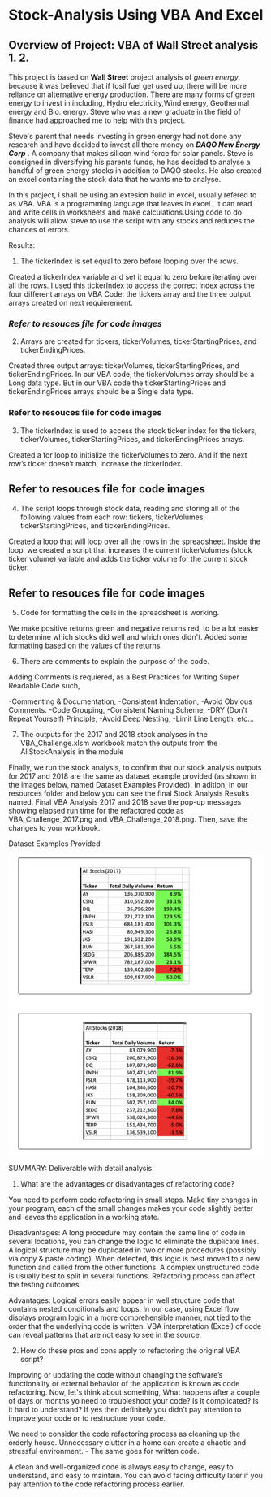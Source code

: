 # Stock-Analysis Using VBA And Excel

## Overview of Project: VBA of Wall Street analysis 1. 2.

This project is based on **Wall Street** project analysis of _green energy_, because it was believed that if fosil fuel get used up, there will be more reliance on alternative energy production. There are many forms of green energy to invest in including, Hydro electricity,Wind energy, Geothermal energy and Bio. energy. Steve who was a new graduate in the field of finance had approached me to help with this project.

Steve's parent that needs investing in green energy had not done any research and have decided to invest all there money on **_DAQO New Energy Corp_** . A company that makes silicon wind force for solar panels. Steve is consigned in diversifying his parents funds, he has decided to analyse a handful of green energy stocks in addition to DAQO stocks. He also created an excel containing the stock data that he wants me to analyse.

In this project, i shall be using an extesion build in excel, usually refered to as VBA. VBA is a programming language that leaves in excel , it can read and write cells in worksheets and make calculations.Using code to do analysis will allow steve to use the script with any stocks and reduces the chances of errors.

Results:

1. The tickerIndex is set equal to zero before looping over the rows.

Created a tickerIndex variable and set it equal to zero before iterating over all the rows. I used this tickerIndex to access the correct index across the four different arrays on VBA Code: the tickers array and the three output arrays created on next requierement.

### **_Refer to resouces file for code images_**

2. Arrays are created for tickers, tickerVolumes, tickerStartingPrices, and tickerEndingPrices.

Created three output arrays: tickerVolumes, tickerStartingPrices, and tickerEndingPrices. In our VBA code, the tickerVolumes array should be a Long data type. But in our VBA code the tickerStartingPrices and tickerEndingPrices arrays should be a Single data type.

### **Refer to resouces file for code images**

3. The tickerIndex is used to access the stock ticker index for the tickers, tickerVolumes, tickerStartingPrices, and tickerEndingPrices arrays.

Created a for loop to initialize the tickerVolumes to zero. And if the next row’s ticker doesn’t match, increase the tickerIndex.

## **Refer to resouces file for code images**

4. The script loops through stock data, reading and storing all of the following values from each row: tickers, tickerVolumes, tickerStartingPrices, and tickerEndingPrices.

Created a loop that will loop over all the rows in the spreadsheet. Inside the loop, we created a script that increases the current tickerVolumes (stock ticker volume) variable and adds the ticker volume for the current stock ticker.

## **Refer to resouces file for code images**

5. Code for formatting the cells in the spreadsheet is working.

We make positive returns green and negative returns red, to be a lot easier to determine which stocks did well and which ones didn't. Added some formatting based on the values of the returns.

6. There are comments to explain the purpose of the code.

Adding Comments is requiered, as a Best Practices for Writing Super Readable Code such,

-Commenting & Documentation,
-Consistent Indentation,
-Avoid Obvious Comments.
-Code Grouping,
-Consistent Naming Scheme,
-DRY (Don't Repeat Yourself) Principle,
-Avoid Deep Nesting,
-Limit Line Length, etc...

7. The outputs for the 2017 and 2018 stock analyses in the VBA_Challenge.xlsm workbook match the outputs from the AllStockAnalysis in the module

Finally, we run the stock analysis, to confirm that our stock analysis outputs for 2017 and 2018 are the same as dataset example provided (as shown in the images below, named Dataset Examples Provided). In adition, in our resources folder and below you can see the final Stock Analysis Results named, Final VBA Analysis 2017 and 2018 save the pop-up messages showing elapsed run time for the refactored code as VBA_Challenge_2017.png and VBA_Challenge_2018.png. Then, save the changes to your workbook..

Dataset Examples Provided

![data set provided examples of analysis for 2017 & 2018](https://github.com/femiimam001/stock-analysis/blob/main/Resources/data%20set%20provided%20examples%20of%20analysis%20for%202017%20%26%202018.PNG)

SUMMARY:
Deliverable with detail analysis:

1. What are the advantages or disadvantages of refactoring code?

You need to perform code refactoring in small steps. Make tiny changes in your program, each of the small changes makes your code slightly better and leaves the application in a working state.

Disadvantages:
A long procedure may contain the same line of code in several locations, you can change the logic to eliminate the duplicate lines.
A logical structure may be duplicated in two or more procedures (possibly via copy & paste coding). When detected, this logic is best moved to a new function and called from the other functions.
A complex unstructured code is usually best to split in several functions.
Refactoring process can affect the testing outcomes.

Advantages:
Logical errors easily appear in well structure code that contains nested conditionals and loops.
In our case, using Excel flow displays program logic in a more comprehensible manner, not tied to the order that the underlying code is written.
VBA interpretation (Excel) of code can reveal patterns that are not easy to see in the source.

2. How do these pros and cons apply to refactoring the original VBA script?

Improving or updating the code without changing the software’s functionality or external behavior of the application is known as code refactoring. Now, let's think about something, What happens after a couple of days or months yo need to troubleshoot your code? Is it complicated? Is it hard to understand? If yes then definitely you didn’t pay attention to improve your code or to restructure your code.

We need to consider the code refactoring process as cleaning up the orderly house. Unnecessary clutter in a home can create a chaotic and stressful environment. - The same goes for written code.

A clean and well-organized code is always easy to change, easy to understand, and easy to maintain. You can avoid facing difficulty later if you pay attention to the code refactoring process earlier.
